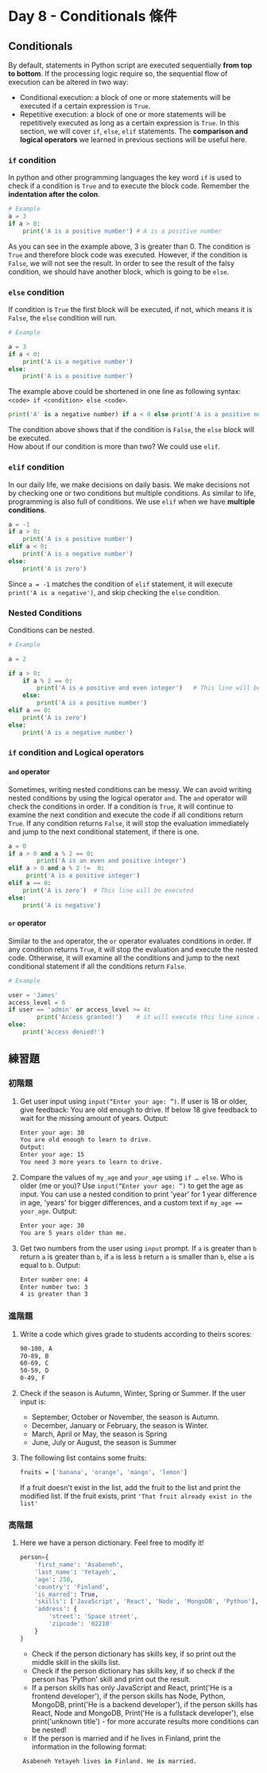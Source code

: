 # Day 8 - Conditionals 條件

## Conditionals

By default, statements in Python script are executed sequentially **from top to bottom**. If the processing logic require so, the sequential flow of execution can be altered in two way:

- Conditional execution: a block of one or more statements will be executed if a certain expression is `True`.
- Repetitive execution: a block of one or more statements will be repetitively executed as long as a certain expression is `True`. In this section, we will cover `if`, `else`, `elif` statements. The **comparison and logical operators** we learned in previous sections will be useful here.

### `if` condition

In python and other programming languages the key word `if` is used to check if a condition is `True` and to execute the block code. Remember the **indentation after the colon**.

```py
# Example
a = 3
if a > 0:
    print('A is a positive number') # A is a positive number
```

As you can see in the example above, 3 is greater than 0. The condition is `True` and therefore block code was executed. However, if the condition is `False`, we will not see the result. In order to see the result of the falsy condition, we should have another block, which is going to be `else`.

### `else` condition

If condition is `True` the first block will be executed, if not, which means it is `False`, the `else` condition will run.

```py
# Example

a = 3
if a < 0:
    print('A is a negative number')
else:
    print('A is a positive number')
```

The example above could be shortened in one line as following syntax: `<code> if <condition> else <code>`.

```py
print('A' is a negative number) if a < 0 else print('A is a positive number')
```

The condition above shows that if the condition is `False`, the `else` block will be executed.  
How about if our condition is more than two? We could use `elif`.

### `elif` condition

In our daily life, we make decisions on daily basis. We make decisions not by checking one or two conditions but multiple conditions. As similar to life, programming is also full of conditions. We use `elif` when we have **multiple conditions**.

```py
a = -1
if a > 0:
    print('A is a positive number')
elif a < 0:
    print('A is a negative number')
else:
    print('A is zero')
```

Since `a = -1` matches the condition of `elif` statement, it will execute `print('A is a negative')`, and skip checking the `else` condition.

### Nested Conditions

Conditions can be nested.

```py
# Example

a = 2

if a > 0:
    if a % 2 == 0:
        print('A is a positive and even integer')   # This line will be executed
    else:
        print('A is a positive number')
elif a == 0:
    print('A is zero')
else:
    print('A is a negative number')
```

### `if` condition and Logical operators

#### `and` operator

Sometimes, writing nested conditions can be messy. We can avoid writing nested conditions by using the logical operator `and`. The `and` operator will check the conditions in order. If a condition is `True`, it will continue to examine the next condition and execute the code if all conditions return `True`. If any condition returns `False`, it will stop the evaluation immediately and jump to the next conditional statement, if there is one.

```py
a = 0
if a > 0 and a % 2 == 0:
        print('A is an even and positive integer')
elif a > 0 and a % 2 !=  0:
     print('A is a positive integer')
elif a == 0:
    print('A is zero')  # This line will be executed
else:
    print('A is negative')
```

#### `or` operator

Similar to the `and` operator, the `or` operator evaluates conditions in order. If any condition returns `True`, it will stop the evaluation and execute the nested code. Otherwise, it will examine all the conditions and jump to the next conditional statement if all the conditions return `False`.

```py
# Example

user = 'James'
access_level = 6
if user == 'admin' or access_level >= 4:
        print('Access granted!')    # it will execute this line since access_level is above 4
else:
    print('Access denied!')
```

## 練習題

### 初階題

1. Get user input using `input(“Enter your age: ”)`. If user is 18 or older, give feedback: You are old enough to drive. If below 18 give feedback to wait for the missing amount of years. Output:

    ```sh
    Enter your age: 30
    You are old enough to learn to drive.
    Output:
    Enter your age: 15
    You need 3 more years to learn to drive.
    ```

2. Compare the values of `my_age` and `your_age` using `if … else`. Who is older (me or you)? Use `input(“Enter your age: ”)` to get the age as input. You can use a nested condition to print 'year' for 1 year difference in age, 'years' for bigger differences, and a custom text if `my_age == your_age`. Output:

    ```sh
    Enter your age: 30
    You are 5 years older than me.
    ```

3. Get two numbers from the user using `input` prompt. If `a` is greater than `b` return `a` is greater than `b`, if `a` is less `b` return `a` is smaller than `b`, else `a` is equal to `b`. Output:

    ```sh
    Enter number one: 4
    Enter number two: 3
    4 is greater than 3
    ```

### 進階題

1. Write a code which gives grade to students according to theirs scores:

    ```sh
    90-100, A
    70-89, B
    60-69, C
    50-59, D
    0-49, F
    ```

2. Check if the season is Autumn, Winter, Spring or Summer. If the user input is:
    - September, October or November, the season is Autumn.
    - December, January or February, the season is Winter.
    - March, April or May, the season is Spring
    - June, July or August, the season is Summer

3. The following list contains some fruits:

    ```sh
    fruits = ['banana', 'orange', 'mango', 'lemon']
    ```

    If a fruit doesn't exist in the list, add the fruit to the list and print the modified list. If the fruit exists, print `'That fruit already exist in the list'`

### 高階題

1. Here we have a person dictionary. Feel free to modify it!

    ```py
    person={
        'first_name': 'Asabeneh',
        'last_name': 'Yetayeh',
        'age': 250,
        'country': 'Finland',
        'is_marred': True,
        'skills': ['JavaScript', 'React', 'Node', 'MongoDB', 'Python'],
        'address': {
            'street': 'Space street',
            'zipcode': '02210'
        }
    }
    ```

    - Check if the person dictionary has skills key, if so print out the middle skill in the skills list.
    - Check if the person dictionary has skills key, if so check if the person has 'Python' skill and print out the result.
    - If a person skills has only JavaScript and React, print('He is a frontend developer'), if the person skills has Node, Python, MongoDB, print('He is a backend developer'), if the person skills has React, Node and MongoDB, Print('He is a fullstack developer'), else print('unknown title') - for more accurate results more conditions can be nested!
    - If the person is married and if he lives in Finland, print the information in the following format:

```py
    Asabeneh Yetayeh lives in Finland. He is married.
```
